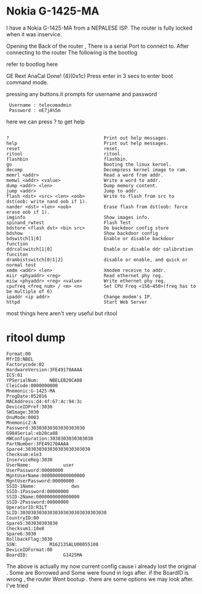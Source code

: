# Nokia G-1425-MA

I have a Nokia G-1425-MA from a NEPALESE ISP. The router is fully locked when it was inservice.

Opening the Back of the router , There is a serial Port to connect to. After connecting to the router The following is the bootlog

refer to bootlog here

  GE Rext AnaCal Done! (4)(0x1c)
  Press enter in 3 secs to enter boot command mode.
  
pressing any buttons.it prompts for username and password

```
 Username : telecomadmin
 Password : nE7jA%5m
```

here we can press ? to get help


```

?                                   Print out help messages.
help                                Print out help messages.
reset                               reset.
ritool                              ritool.
flashbin                            flashbin.
go                                  Booting the linux kernel.
decomp                              Decompress kernel image to ram.
memrl <addr>                        Read a word from addr.
memwl <addr> <value>                Write a word to addr.
dump <addr> <len>                   Dump memory content.
jump <addr>                         Jump to addr.
flash <dst> <src> <len> <oob>       Write to flash from src to dst(oob: write nand oob if 1).
nander <dst> <len> <oob>            Erase flash from dst(oob: force erase oob if 1).
imginfo                             Show images info.
spinand_rwtest                      Flash Test
bdstore <flash dst> <bin src>       Do backdoor config store
bdshow                              Show backdoor config
bdswitch[1|0]                       Enable or disable backdoor function
ddrcalswitch[1|0]                   Enable or disable ddr calibration funciton
drambistswitch[0|1|2]               disable or enable, and quick or normal test
xmdm <addr> <len>                   Xmodem receive to addr.
miir <phyaddr> <reg>                Read ethernet phy reg.
miiw <phyaddr> <reg> <value>        Write ethernet phy reg.
cpufreq <freq num> / <m> <n>        Set CPU Freq <156~450>(freq has to be multiple of 6)
ipaddr <ip addr>                    Change modem's IP.
httpd                               Start Web Server

```
most things here aren't very useful but ritool 

# ritool dump
```
Format:00
MfrID:NBEL
Factorycode:02
HardwareVersion:3FE49170AAAA
ICS:01
YPSerialNum:    NBELEB20CA88
CleiCode:0000000000
Mnemonic:G-1425-MA
ProgDate:052016
MACAddress:d4:4f:67:4c:94:3c
DeviceIDPref:3030
SWImage:3030
OnuMode:0003
Mnemonic2:A
Password:30303030303030303030
G984Serial:eb20ca88
HWConfiguration:3030303030303030
PartNumber:3FE49170AAAA
Spare4:303030303030303030303030
Checksum:e1e3
InserviceReg:3030
UserName:            user
UserPassword:00000000
MgntUserName:0000000000000000
MgntUserPassword:00000000
SSID-1Name:             dws
SSID-1Password:00000000
SSID-2Name:0000000000000000
SSID-2Password:00000000
OperatorID:RILT
SLID:30303030303030303030303030303030
CountryID:00
Spare5:303030303030
Checksum1:18e8
Spare6:3030
RollbackFlag:3030
SSN:            M162135ALU00055108
DeviceIDFormat:00
BoardID:             G1425MA
```

The above is actually my now current config cause i already lost the original . Some are Borrowed and Some were found in logs after.
if the BoardID is wrong , the router Wont bootup . there are some options we may look after.
I've tried 
